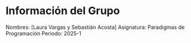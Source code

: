 # Información del Grupo

Nombres: [Laura Vargas y Sebastián Acosta]
Asignatura: Paradigmas de Programación
Periodo: 2025-1
